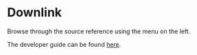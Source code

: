 # Downlink

Browse through the source reference using the menu on the left.

The developer guide can be found [here](../doc/developers.md).